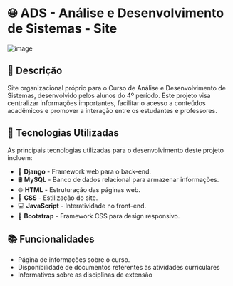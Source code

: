 # 🌐 ADS - Análise e Desenvolvimento de Sistemas - Site

![image](https://github.com/user-attachments/assets/72669e30-7e75-4ff2-851d-c6be4443c590)


## 📝 Descrição
Site organizacional próprio para o Curso de Análise e Desenvolvimento de Sistemas, desenvolvido pelos alunos do 4º período. Este projeto visa centralizar informações importantes, facilitar o acesso a conteúdos acadêmicos e promover a interação entre os estudantes e professores.

## 🚀 Tecnologias Utilizadas
As principais tecnologias utilizadas para o desenvolvimento deste projeto incluem:

- 🐍 **Django** - Framework web para o back-end.
- 🛢️ **MySQL** - Banco de dados relacional para armazenar informações.
- 🌐 **HTML** - Estruturação das páginas web.
- 🎨 **CSS** - Estilização do site.
- 💻 **JavaScript** - Interatividade no front-end.
- 🎀 **Bootstrap** - Framework CSS para design responsivo.

## 📚 Funcionalidades
-  Página de informações sobre o curso.
-  Disponibilidade de documentos referentes às atividades curriculares
-  Informativos sobre as disciplinas de extensão 


